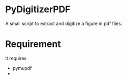 # PyDigitizerPDF
A small script to extract and digitize a figure in pdf files.

# Requirement
It requires
+ pymupdf
+ 